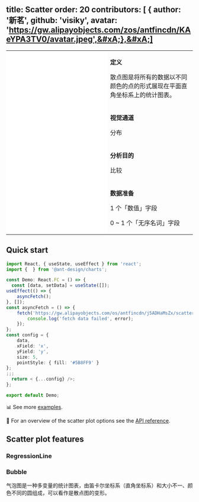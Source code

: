 

## title: Scatter&#xA;order: 20&#xA;contributors:&#xA;\[&#xA;{&#xA;author: '新茗',&#xA;github: 'visiky',&#xA;avatar: 'https://gw.alipayobjects.com/zos/antfincdn/KAeYPA3TV0/avatar.jpeg',&#xA;},&#xA;]

<div class="manual-docs">

 <div data-card-type="block" data-lake-card="table" id="pLwYV" class="">
    <table class="lake-table" style="width: 100%; outline: none; border-collapse: collapse;">
      <colgroup>
        <col width="425" span="1">
        <col width="340" span="1">
      </colgroup>
      <tbody>
        <tr style="height: 33px;">
          <td colspan="1" rowspan="4" style="background:#fff">
            <playground path='scatter/scatter/demo/color-mapping.ts' rid='rect1'></playground>
          </td>
          <td class="style1">
          <p><strong>定义</strong></p>
            <p><span class="lake-fontsize-12">散点图是将所有的数据以不同颜色的点的形式展现在平面直角坐标系上的统计图表。</span></p>
          </td>
        </tr>
        <tr style="height: 33px;">
          <td class="style1">
            <p><strong>视觉通道</strong></p>
            <p><span class="lake-fontsize-12">分布</span></p>
          </td>
        </tr>
        <tr style="height: 33px;">
          <td colspan="1">
            <p><strong>分析目的</strong></p>
            <p><span class="lake-fontsize-12">比较</span></p>
          </td>
        </tr>
        <tr style="height: 33px;">
          <td colspan="1">
            <p><strong>数据准备</strong></p>
            <p><span class="lake-fontsize-12">1 个「数值」字段</span></p>
               <p><span class="lake-fontsize-12">0 ~ 1 个「无序名词」字段</span></p>
          </td>
        </tr>
      </tbody>
    </table>
  </div>

## Quick start

<div class='sign'>

```ts
import React, { useState, useEffect } from 'react';
import {  } from '@ant-design/charts';

const Demo: React.FC = () => {
  const [data, setData] = useState([]);
useEffect(() => {
    asyncFetch();
}, []);
const asyncFetch = () => {
    fetch('https://gw.alipayobjects.com/os/antfincdn/j5ADHaMsZx/scatter.json').then(response => response.json()).then(json => setData(json)).catch(error => {
        console.log('fetch data failed', error);
    });
};
const config = {
    data,
    xField: 'x',
    yField: 'y',
    size: 5,
    pointStyle: { fill: '#5B8FF9' }
};
;;;
  return < {...config} />;
};

export default Demo;


```

</div>

📊 See more <a href="/en/examples/scatter/scatter" target='blank'>examples</a>.

🎨 For an overview of the scatter plot options see the [API reference](/en/docs/api/plots/scatter).

## Scatter plot features

### RegressionLine

<playground path='scatter/scatter/demo/line.ts' rid='rect2'></playground>

### Bubble

气泡图是一种多变量的统计图表，由笛卡尔坐标系（直角坐标系）和大小不一、颜色不同的圆组成，可以看作是散点图的变形。

<playground path='scatter/bubble/demo/quadrant.ts' rid='rect3'></playground>

</div>

